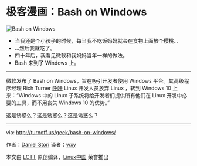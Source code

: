 极客漫画：Bash on Windows
===============

![Bash on Windows](https://github.com/LCTT/comic/raw/master/turnoff.us/bash-on-windows/bash-on-windows.png)

- 当我还是个小孩子的时候，每当我不吃饭妈妈就会在食物上面放个樱桃…
- …然后我就吃了。
- 四十年后，我看见微软和我妈妈当年一样的做法。
- Bash 来到了 Windows 上。

----

微软发布了 Bash on Windows，旨在吸引开发者使用 Windows 平台。其高级程序经理 Rich Turner [呼吁](https://linux.cn/article-7998-1.html) Linux 开发人员放弃 Linux ，转到 Windows 10 上来：“Windows 中的 Linux 子系统将给开发者们提供所有他们在 Linux 开发中必要的工具，而不用丧失 Windows 10 的优势。”

这是诱惑么？这是诱惑么？这是诱惑么？

----
via: http://turnoff.us/geek/bash-on-windows/

作者：[Daniel Stori][a]
译者：[wxy](https://github.com/wxy)

本文由 [LCTT](https://github.com/LCTT/TranslateProject) 原创编译，[Linux中国](https://linux.cn/) 荣誉推出

[a]:http://turnoff.us/about/
